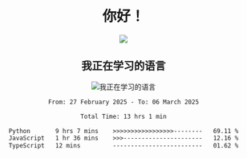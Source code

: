 <div align="center">
<h1>你好！</h1>
  
<a href="https://github.com/ikun0014">
    <img align="center" src="https://github-readme-stats-sigma-five.vercel.app/api?username=ikun0014&include_all_commits=true&show_icons=true&count_private=true&locale=cn&bg_color=0,EC6C6C,FFD479,FFFC79,73FA79,73FDFF,D783FF" />
  </a>
</div>

<div align="center">
<h2>我正在学习的语言</h2>
  
![我正在学习的语言](https://skillicons.dev/icons?i=python,nodejs,vue,html,dart)

</div>

<div align="center">
<!--START_SECTION:waka-->

```txt
From: 27 February 2025 - To: 06 March 2025

Total Time: 13 hrs 1 min

Python       9 hrs 7 mins    >>>>>>>>>>>>>>>>>--------   69.11 %
JavaScript   1 hr 36 mins    >>>----------------------   12.16 %
TypeScript   12 mins         -------------------------   01.62 %
```

<!--END_SECTION:waka-->

</div>
